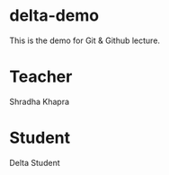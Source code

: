 # delta-demo
This is the demo for Git &amp; Github lecture.
# Teacher
Shradha Khapra
# Student
Delta Student